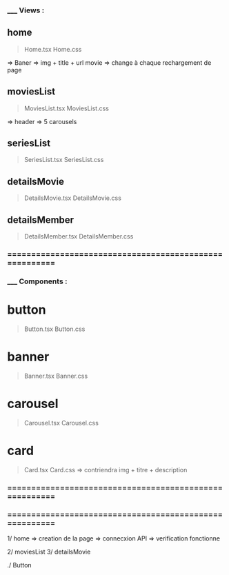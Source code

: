 ### ___ Views :

## home
 > Home.tsx
 > Home.css

 => Baner => img + title + url movie 
 => change à chaque rechargement de page


## moviesList
 > MoviesList.tsx
 > MoviesList.css

 => header 
 => 5 carousels

## seriesList
 > SeriesList.tsx
 > SeriesList.css

## detailsMovie
 > DetailsMovie.tsx
 > DetailsMovie.css

## detailsMember
 > DetailsMember.tsx
 > DetailsMember.css

### =======================================================
### ___ Components :

# button
 > Button.tsx
 > Button.css

# banner
 > Banner.tsx
 > Banner.css

# carousel
 > Carousel.tsx
 > Carousel.css
 
 # card
 > Card.tsx
 > Card.css
 => contriendra img +  titre + description




 
### =======================================================
### =======================================================

1/ home
  => creation de la page
   => connecxion API => verification fonctionne


2/ moviesList
3/ detailsMovie

./ Button 


